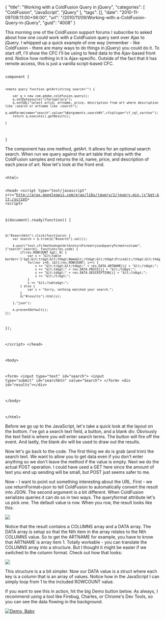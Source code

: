 {
	"title": "Working with a ColdFusion Query in jQuery",
	"categories": [
		"ColdFusion",
		"JavaScript",
		"jQuery"
	],
	"tags": [],
	"date": "2010-11-09T08:11:00+06:00",
	"url": "/2010/11/09/Working-with-a-ColdFusion-Query-in-jQuery",
	"guid": "4008"
}

This morning one of the ColdFusion support forums I subscribe to asked about how one could work with a ColdFusion query sent over Ajax to jQuery. I whipped up a quick example of one way (remember - like ColdFusion - there are many ways to do things in jQuery) you could do it. To start off, I'll show the CFC I'll be using to feed data to the Ajax-based front end. Notice how nothing in it is Ajax-specific. Outside of the fact that it has remote access, this is just a vanilla script-based CFC.
<!--more-->
<p>

<code>
component {

	remote query function getArt(string search="") {
	
		var q = new com.adobe.coldfusion.query();
	    q.setDatasource("cfartgallery");
	    q.setSQL("select artid, artname, price, description from art where description like :search or artname like :search");
	    q.addParam(name="search",value="%#arguments.search#%",cfsqltype="cf_sql_varchar");
	    return q.execute().getResult();
		    
	}

}
</code>

<p>

The component has one method, getArt. It allows for an optional search search. When run we query against the art table that ships with the ColdFusion samples and returns the id, name, price, and description of each piece of art. Now let's look at the front end.

<p>

<code>
&lt;html&gt;

&lt;head&gt;
&lt;script type="text/javascript" src="http://ajax.googleapis.com/ajax/libs/jquery/1/jquery.min.js"&gt;&lt;/script&gt;
&lt;script&gt;

$(document).ready(function() {

	$("#searchbtn").click(function(e) {
		var search = $.trim($("#search").val());
		
		$.post("test.cfc?method=getArt&returnFormat=json&queryFormat=column", {"search":search}, function(res,code) {
			if(res.ROWCOUNT &gt; 0) {
				var s = "&lt;table border='1'&gt;&lt;tr&gt;&lt;th&gt;Name&lt;/th&gt;&lt;th&gt;Price&lt;/th&gt;&lt;th&gt;Description&lt;/th&gt;&lt;/tr&gt;";
				for(var i=0; i&lt;res.ROWCOUNT; i++) {
					s += "&lt;tr&gt;&lt;td&gt;" + res.DATA.ARTNAME[i] + "&lt;/td&gt;";
					s += "&lt;td&gt;" + res.DATA.PRICE[i] + "&lt;/td&gt;";
					s += "&lt;td&gt;" + res.DATA.DESCRIPTION[i] + "&lt;/td&gt;";
					s += "&lt;/tr&gt;";
				}
				s += "&lt;/table&gt;";
			} else {
				var s = "Sorry, nothing matched your search.";
			}
			$("#results").html(s);
				
		},"json");
		
		e.preventDefault();
	});
});

&lt;/script&gt;
&lt;/head&gt;

&lt;body&gt;

&lt;form&gt;
&lt;input type="text" id="search"&gt; &lt;input type="submit" id="searchbtn" value="Search"&gt;
&lt;/form&gt;
&lt;div id="results"&gt;&lt;/div&gt;

&lt;/body&gt;

&lt;/html&gt;
</code>

<p>

Before we go up to the JavaScript, let's take a quick look at the layout on the bottom. I've got a search text field, a button, and a blank div. Obviously the text field is where you will enter search terms. The button will fire off the event. And lastly, the blank div will be used to draw out the results.

<p>

Now let's go back to the code. The first thing we do is grab (and trim) the search text. We want to allow you to get data even if you don't enter anything so we don't leave the method if the value is empty. Next we do the actual POST operation. I could have used a GET here since the amount of text you end up sending will be small, but POST just seems safer to me. 

<p>

Now - I want to point out something interesting about the URL. First - we use returnFormat=json to tell ColdFusion to automatically convert the result into JSON. The second argument is a bit different. When ColdFusion serializes queries it can do so in two ways. The queryformat attribute let's us pick one. The default value is row. When you row, the result looks like this:

<p>

<img src="https://static.raymondcamden.com/images/screenrow.png" />

<p>

Notice that the result contains a COLUMNS array and a DATA array. The DATA array is setup so that the Nth item in the array relates to the Nth COLUMNS value. So to get the ARTNAME for example, you have to know that ARTNAME is array item 1. Totally workable - you can translate the COLUMNS array into a structure. But I thought it might be easier if we switched to the column format. Check out how that looks:

<p>

<img src="https://static.raymondcamden.com/images/cfjedi/screencol.png" />

<p>

This structure is a a bit simpler. Now our DATA value is a struct where each key is a column that is an array of values. Notice how in the JavaScript I can simply loop from 1 to the included ROWCOUNT value. 

<p>

If you want to see this in action, hit the big Demo button below. As always, I recommend using a tool like Firebug, Charles, or Chrome's Dev Tools, so you can see the data flowing in the background.

<p>

<a href="http://www.coldfusionjedi.com/demos/nov92010/test.cfm"><img src="https://static.raymondcamden.com/images/cfjedi/icon_128.png" title="Demo, Baby" border="0"></a>